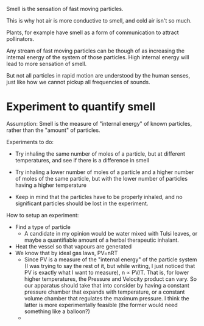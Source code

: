 Smell is the sensation of fast moving particles.

This is why hot air is more conductive to smell, and cold air isn't so much.

Plants, for example have smell as a form of communication to attract pollinators.

Any stream of fast moving particles can be though of as increasing the internal energy of the system of those particles. High internal energy will lead to more sensation of smell.

But not all particles in rapid motion are understood by the human senses, just like how we cannot pickup all frequencies of sounds.


# Experiment to quantify smell
Assumption: Smell is the measure of "internal energy" of known particles, rather than the "amount" of particles.

Experiments to do:
- Try inhaling the same number of moles of a particle, but at different temperatures, and see if there is a difference in smell
- Try inhaling a lower number of moles of a particle and a higher number of moles of the same particle, but with the lower number of particles having a higher temperature

- Keep in mind that the particles have to be properly inhaled, and no significant particles should be lost in the experiment.

How to setup an experiment:
- Find a type of particle
	- A candidate in my opinion would be water mixed with Tulsi leaves, or maybe a quantifiable amount of a herbal therapeutic inhalant.
- Heat the vessel so that vapours are generated
- We know that by ideal gas laws, PV=nRT
	- Since PV is a measure of the "internal energy" of the particle system (I was trying to say the rest of it, but while writing, I just noticed that PV is exactly what I want to measure), n $\propto$ PV/T. That is, for lower higher temperatures, the Pressure and Velocity product can vary. So our apparatus should take that into consider by having a constant pressure chamber that expands with temperature, or a constant volume chamber that regulates the maximum pressure. I think the latter is more experimentally feasible (the former would need something like a balloon?)
	- 
